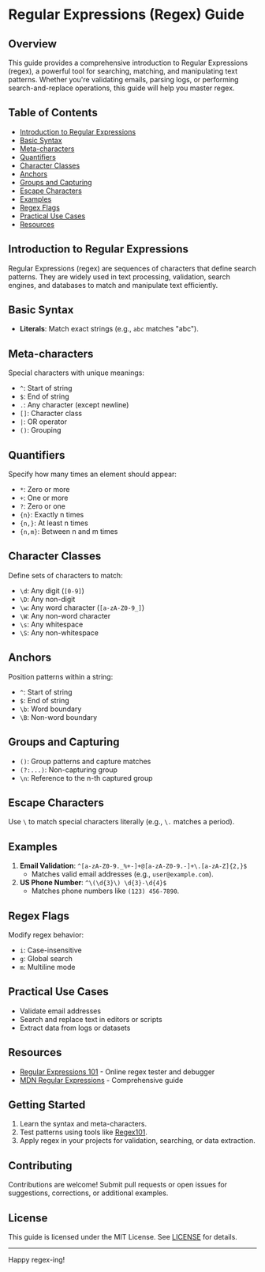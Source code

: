 # Regular Expressions (Regex) Guide

## Overview
This guide provides a comprehensive introduction to Regular Expressions (regex), a powerful tool for searching, matching, and manipulating text patterns. Whether you're validating emails, parsing logs, or performing search-and-replace operations, this guide will help you master regex.

## Table of Contents
- [Introduction to Regular Expressions](#introduction-to-regular-expressions)
- [Basic Syntax](#basic-syntax)
- [Meta-characters](#meta-characters)
- [Quantifiers](#quantifiers)
- [Character Classes](#character-classes)
- [Anchors](#anchors)
- [Groups and Capturing](#groups-and-capturing)
- [Escape Characters](#escape-characters)
- [Examples](#examples)
- [Regex Flags](#regex-flags)
- [Practical Use Cases](#practical-use-cases)
- [Resources](#resources)

## Introduction to Regular Expressions
Regular Expressions (regex) are sequences of characters that define search patterns. They are widely used in text processing, validation, search engines, and databases to match and manipulate text efficiently.

## Basic Syntax
- **Literals**: Match exact strings (e.g., `abc` matches "abc").

## Meta-characters
Special characters with unique meanings:
- `^`: Start of string
- `$`: End of string
- `.`: Any character (except newline)
- `[]`: Character class
- `|`: OR operator
- `()`: Grouping

## Quantifiers
Specify how many times an element should appear:
- `*`: Zero or more
- `+`: One or more
- `?`: Zero or one
- `{n}`: Exactly n times
- `{n,}`: At least n times
- `{n,m}`: Between n and m times

## Character Classes
Define sets of characters to match:
- `\d`: Any digit (`[0-9]`)
- `\D`: Any non-digit
- `\w`: Any word character (`[a-zA-Z0-9_]`)
- `\W`: Any non-word character
- `\s`: Any whitespace
- `\S`: Any non-whitespace

## Anchors
Position patterns within a string:
- `^`: Start of string
- `$`: End of string
- `\b`: Word boundary
- `\B`: Non-word boundary

## Groups and Capturing
- `()`: Group patterns and capture matches
- `(?:...)`: Non-capturing group
- `\n`: Reference to the n-th captured group

## Escape Characters
Use `\` to match special characters literally (e.g., `\.` matches a period).

## Examples
1. **Email Validation**: `^[a-zA-Z0-9._%+-]+@[a-zA-Z0-9.-]+\.[a-zA-Z]{2,}$`
   - Matches valid email addresses (e.g., `user@example.com`).
2. **US Phone Number**: `^\(\d{3}\) \d{3}-\d{4}$`
   - Matches phone numbers like `(123) 456-7890`.

## Regex Flags
Modify regex behavior:
- `i`: Case-insensitive
- `g`: Global search
- `m`: Multiline mode

## Practical Use Cases
- Validate email addresses
- Search and replace text in editors or scripts
- Extract data from logs or datasets

## Resources
- [Regular Expressions 101](https://regex101.com/) - Online regex tester and debugger
- [MDN Regular Expressions](https://developer.mozilla.org/en-US/docs/Web/JavaScript/Guide/Regular_Expressions) - Comprehensive guide

## Getting Started
1. Learn the syntax and meta-characters.
2. Test patterns using tools like [Regex101](https://regex101.com/).
3. Apply regex in your projects for validation, searching, or data extraction.

## Contributing
Contributions are welcome! Submit pull requests or open issues for suggestions, corrections, or additional examples.

## License
This guide is licensed under the MIT License. See [LICENSE](LICENSE) for details.

---

Happy regex-ing!
